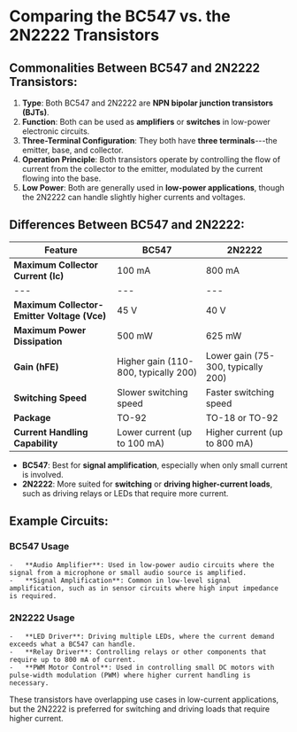 # Comparing the BC547 vs. the 2N2222 Transistors

## Commonalities Between BC547 and 2N2222 Transistors:

1.  **Type**: Both BC547 and 2N2222 are **NPN bipolar junction transistors (BJTs)**.
2.  **Function**: Both can be used as **amplifiers** or **switches** in low-power electronic circuits.
3.  **Three-Terminal Configuration**: They both have **three terminals**---the emitter, base, and collector.
4.  **Operation Principle**: Both transistors operate by controlling the flow of current from the collector to the emitter, modulated by the current flowing into the base.
5.  **Low Power**: Both are generally used in **low-power applications**, though the 2N2222 can handle slightly higher currents and voltages.

## Differences Between BC547 and 2N2222:

| Feature | BC547 | 2N2222 |
| --- |  --- |  --- |
| **Maximum Collector Current (Ic)** | 100 mA | 800 mA |
| --- |  --- |  --- |
| **Maximum Collector-Emitter Voltage (Vce)** | 45 V | 40 V |
| **Maximum Power Dissipation** | 500 mW | 625 mW |
| **Gain (hFE)** | Higher gain (110-800, typically 200) | Lower gain (75-300, typically 200) |
| **Switching Speed** | Slower switching speed | Faster switching speed |
| **Package** | TO-92 | TO-18 or TO-92 |
| **Current Handling Capability** | Lower current (up to 100 mA) | Higher current (up to 800 mA) |

-   **BC547**: Best for **signal amplification**, especially when only small current is involved.
-   **2N2222**: More suited for **switching** or **driving higher-current loads**, such as driving relays or LEDs that require more current.

## Example Circuits:

### BC547 Usage

    -   **Audio Amplifier**: Used in low-power audio circuits where the signal from a microphone or small audio source is amplified.
    -   **Signal Amplification**: Common in low-level signal amplification, such as in sensor circuits where high input impedance is required.

### 2N2222 Usage

    -   **LED Driver**: Driving multiple LEDs, where the current demand exceeds what a BC547 can handle.
    -   **Relay Driver**: Controlling relays or other components that require up to 800 mA of current.
    -   **PWM Motor Control**: Used in controlling small DC motors with pulse-width modulation (PWM) where higher current handling is necessary.

These transistors have overlapping use cases in low-current applications, but the 2N2222 is preferred for switching and driving loads that require higher current.